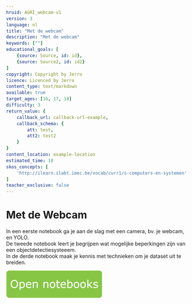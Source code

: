 ```yaml
---
hruid: AGRI_webcam-v1
version: 3
language: nl
title: "Met de webcam"
description: "Met de webcam"
keywords: [""]
educational_goals: [
    {source: Source, id: id}, 
    {source: Source2, id: id2}
]
copyright: Copyright by Jerro
licence: Licenced by Jerro
content_type: text/markdown
available: true
target_ages: [16, 17, 18]
difficulty: 3
return_value: {
    callback_url: callback-url-example,
    callback_schema: {
        att: test,
        att2: test2
    }
}
content_location: example-location
estimated_time: 10
skos_concepts: [
    'http://ilearn.ilabt.imec.be/vocab/curr1/s-computers-en-systemen'
]
teacher_exclusive: false
---
```


# Met de Webcam
In een eerste notebook ga je aan de slag met een camera, bv. je webcam, en YOLO.<br>
De tweede notebook leert je begrijpen wat mogelijke beperkingen zijn van een objectdetectiesysteeem. <br>
In de derde notebook maak je kennis met technieken om je dataset uit te breiden. 


[![](embed/Knop.png "Knop")](https://kiks.ilabt.imec.be/jupyterhub/?id=4020 "Webcam")
